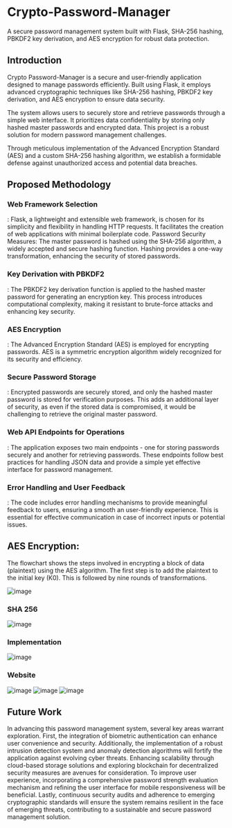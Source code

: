 # Crypto-Password-Manager
A secure password management system built with Flask, SHA-256 hashing, PBKDF2 key derivation, and AES encryption for robust data protection.

## Introduction
Crypto Password-Manager is a secure and user-friendly application designed to manage passwords efficiently. Built using Flask, it employs advanced cryptographic techniques like SHA-256 hashing, PBKDF2 key derivation, and AES encryption to ensure data security. 

The system allows users to securely store and retrieve passwords through a simple web interface. It prioritizes data confidentiality by storing only hashed master passwords and encrypted data. This project is a robust solution for modern password management challenges.

Through meticulous implementation of the Advanced Encryption Standard (AES) and a custom SHA-256 hashing algorithm, we establish a formidable defense against unauthorized access and potential data breaches.

## Proposed Methodology
<h3>Web Framework Selection</h3>:
Flask, a lightweight and extensible web framework, is chosen for its simplicity and flexibility in handling HTTP requests. It facilitates the creation of web applications with minimal boilerplate code.
Password Security Measures:
The master password is hashed using the SHA-256 algorithm, a widely accepted and secure hashing function. Hashing provides a one-way transformation, enhancing the security of stored passwords.

<h3>Key Derivation with PBKDF2</h3>:
The PBKDF2 key derivation function is applied to the hashed master password for generating an encryption key. This process introduces computational complexity, making it resistant to brute-force attacks and enhancing key security.

<h3>AES Encryption</h3>:
The Advanced Encryption Standard (AES) is employed for encrypting passwords. AES is a symmetric encryption algorithm widely recognized for its security and efficiency.

<h3>Secure Password Storage</h3>:
Encrypted passwords are securely stored, and only the hashed master password is stored for verification purposes. This adds an additional layer of security, as even if the stored data is compromised, it would be challenging to retrieve the original master password.

<h3>Web API Endpoints for Operations</h3>:
The application exposes two main endpoints - one for storing passwords securely and another for retrieving passwords. These endpoints follow best practices for handling JSON data and provide a simple yet effective interface for password management.

<h3>Error Handling and User Feedback</h3>:
The code includes error handling mechanisms to provide meaningful feedback to users, ensuring a smooth an user-friendly experience. This is essential for effective communication in case of incorrect inputs or potential issues.

## AES Encryption:
The flowchart shows the steps involved in encrypting a block of data (plaintext) using the AES algorithm. The first step is to add the plaintext to the initial key (K0). This is followed by nine rounds of transformations.

![image](https://github.com/user-attachments/assets/c0741ea4-afb6-4e9b-90a4-4381eddb05dd)

### SHA 256
![image](https://github.com/user-attachments/assets/71db8404-b89b-44c5-bca1-86616719cac3)

### Implementation
![image](https://github.com/user-attachments/assets/5ce45ced-20a9-4645-9860-6ec1ec73895d)

### Website
![image](https://github.com/user-attachments/assets/0f7e9930-42cf-4ff5-81f5-41105dbcd0c4)
![image](https://github.com/user-attachments/assets/48505a13-a3e1-4fc6-91b4-293b175a5b78)
![image](https://github.com/user-attachments/assets/4a81aa48-73c1-4f46-b29f-373a0c9c97e2)

## Future Work
In advancing this password management system, several key areas warrant exploration. First, the integration of biometric authentication can enhance user convenience and security. Additionally, the implementation of a robust intrusion detection system and anomaly detection algorithms will fortify the application against evolving cyber threats. Enhancing scalability through cloud-based storage solutions and exploring blockchain for decentralized security measures are avenues for consideration. To improve user experience, incorporating a comprehensive password strength evaluation mechanism and refining the user interface for mobile responsiveness will be beneficial. Lastly, continuous security audits and adherence to emerging cryptographic standards will ensure the system remains resilient in the face of emerging threats, contributing to a sustainable and secure password management solution.








